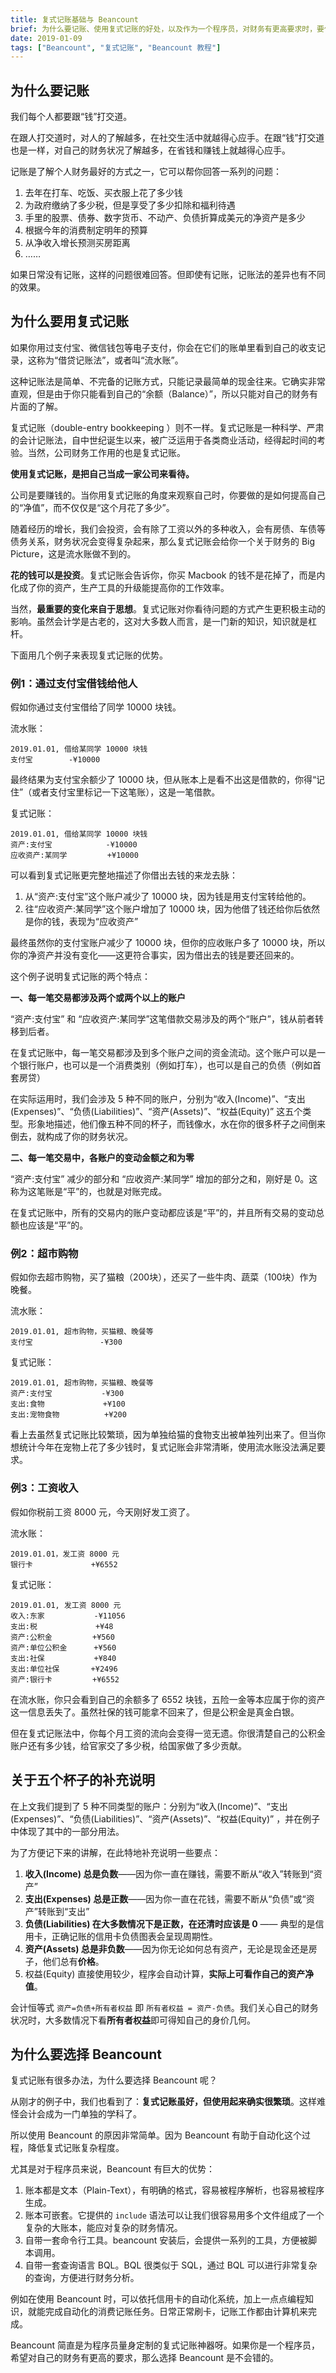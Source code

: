 ```yaml
---
title: 复式记账基础与 Beancount
brief: 为什么要记账、使用复式记账的好处，以及作为一个程序员，对财务有更高要求时，要使用 Beancount。
date: 2019-01-09
tags: ["Beancount", "复式记账", "Beancount 教程"]
---
```



## 为什么要记账

我们每个人都要跟“钱”打交道。

在跟人打交道时，对人的了解越多，在社交生活中就越得心应手。在跟“钱”打交道也是一样，对自己的财务状况了解越多，在省钱和赚钱上就越得心应手。

记账是了解个人财务最好的方式之一，它可以帮你回答一系列的问题：

1. 去年在打车、吃饭、买衣服上花了多少钱
2. 为政府缴纳了多少税，但是享受了多少扣除和福利待遇
3. 手里的股票、债券、数字货币、不动产、负债折算成美元的净资产是多少
4. 根据今年的消费制定明年的预算
5. 从净收入增长预测买房距离
6. ……

如果日常没有记账，这样的问题很难回答。但即使有记账，记账法的差异也有不同的效果。

## 为什么要用复式记账

如果你用过支付宝、微信钱包等电子支付，你会在它们的账单里看到自己的收支记录，这称为“借贷记账法”，或者叫“流水账”。

这种记账法是简单、不完备的记账方式，只能记录最简单的现金往来。它确实非常直观，但是由于你只能看到自己的“余额（Balance）”，所以只能对自己的财务有片面的了解。

复式记账（double-entry bookkeeping ）则不一样。复式记账是一种科学、严肃的会计记账法，自中世纪诞生以来，被广泛运用于各类商业活动，经得起时间的考验。当然，公司财务工作用的也是复式记账。

**使用复式记账，是把自己当成一家公司来看待。**

公司是要赚钱的。当你用复式记账的角度来观察自己时，你要做的是如何提高自己的“净值”，而不仅仅是“这个月花了多少”。

随着经历的增长，我们会投资，会有除了工资以外的多种收入，会有房债、车债等债务关系，财务状况会变得复杂起来，那么复式记账会给你一个关于财务的 Big Picture，这是流水账做不到的。

**花的钱可以是投资**。复式记账会告诉你，你买 Macbook 的钱不是花掉了，而是内化成了你的资产，生产工具的升级能提高你的工作效率。

当然，**最重要的变化来自于思想**。复式记账对你看待问题的方式产生更积极主动的影响。虽然会计学是古老的，这对大多数人而言，是一门新的知识，知识就是杠杆。

下面用几个例子来表现复式记账的优势。

### 例1：通过支付宝借钱给他人

假如你通过支付宝借给了同学 10000 块钱。

流水账：

```beancount
2019.01.01, 借给某同学 10000 块钱
支付宝        -¥10000
```

最终结果为支付宝余额少了 10000 块，但从账本上是看不出这是借款的，你得“记住”（或者支付宝里标记一下这笔账），这是一笔借款。

复式记账：

```beancount
2019.01.01, 借给某同学 10000 块钱
资产:支付宝            -¥10000
应收资产:某同学    	 +¥10000
```

可以看到复式记账更完整地描述了你借出去钱的来龙去脉：

1. 从“资产:支付宝”这个账户减少了 10000 块，因为钱是用支付宝转给他的。
2. 往“应收资产:某同学”这个账户增加了 10000 块，因为他借了钱还给你后依然是你的钱，表现为“应收资产”

最终虽然你的支付宝账户减少了 10000 块，但你的应收账户多了 10000 块，所以你的净资产并没有变化——这更符合事实，因为借出去的钱是要还回来的。

这个例子说明复式记账的两个特点：

**一、每一笔交易都涉及两个或两个以上的账户**

“资产:支付宝” 和 “应收资产:某同学”这笔借款交易涉及的两个“账户”，钱从前者转移到后者。

在复式记账中，每一笔交易都涉及到多个账户之间的资金流动。这个账户可以是一个银行账户，也可以是一个消费类别（例如打车），也可以是自己的负债（例如首套房贷）

在实际运用时，我们会涉及 5 种不同的账户，分别为“收入(Income)”、“支出(Expenses)”、“负债(Liabilities)”、“资产(Assets)”、“权益(Equity)” 这五个类型。形象地描述，他们像五种不同的杯子，而钱像水，水在你的很多杯子之间倒来倒去，就构成了你的财务状况。

**二、每一笔交易中，各账户的变动金额之和为零**

“资产:支付宝” 减少的部分和 “应收资产:某同学” 增加的部分之和，刚好是 0。这称为这笔账是“平”的，也就是对账完成。

在复式记账中，所有的交易内的账户变动都应该是“平”的，并且所有交易的变动总额也应该是“平”的。

### 例2：超市购物

假如你去超市购物，买了猫粮（200块），还买了一些牛肉、蔬菜（100块）作为晚餐。

流水账：

```
2019.01.01, 超市购物，买猫粮、晚餐等
支付宝        		  -¥300
```

复式记账：

```beancount
2019.01.01, 超市购物，买猫粮、晚餐等
资产:支付宝           -¥300
支出:食物    	      +¥100
支出:宠物食物          +¥200
```

看上去虽然复式记账比较繁琐，因为单独给猫的食物支出被单独列出来了。但当你想统计今年在宠物上花了多少钱时，复式记账会非常清晰，使用流水账没法满足要求。


### 例3：工资收入

假如你税前工资 8000 元，今天刚好发工资了。

流水账：

```
2019.01.01，发工资 8000 元
银行卡 		    +¥6552
```

复式记账：

```
2019.01.01, 发工资 8000 元
收入:东家 		    -¥11056
支出:税 		     +¥48
资产:公积金         +¥560
资产:单位公积金      +¥560
支出:社保           +¥840
支出:单位社保       +¥2496
资产:银行卡 		   +¥6552
```

在流水账，你只会看到自己的余额多了 6552 块钱，五险一金等本应属于你的资产这一信息丢失了。虽然社保的钱可能拿不回来了，但是公积金是真金白银。

但在复式记账法中，你每个月工资的流向会变得一览无遗。你很清楚自己的公积金账户还有多少钱，给官家交了多少税，给国家做了多少贡献。

## 关于五个杯子的补充说明

在上文我们提到了 5 种不同类型的账户：分别为“收入(Income)”、“支出(Expenses)”、“负债(Liabilities)”、“资产(Assets)”、“权益(Equity)” ，并在例子中体现了其中的一部分用法。

为了方便记下来的讲解，在此特地补充说明一些要点：

1. **收入(Income) 总是负数**——因为你一直在赚钱，需要不断从“收入”转账到“资产”
2. **支出(Expenses) 总是正数**——因为你一直在花钱，需要不断从“负债”或“资产”转账到“支出”
3. **负债(Liabilities) 在大多数情况下是正数，在还清时应该是 0** —— 典型的是信用卡，正确记账的信用卡负债图表会呈现周期性。
4. **资产(Assets) 总是非负数**——因为你无论如何总有资产，无论是现金还是房子，他们总有**价格**。
5. 权益(Equity) 直接使用较少，程序会自动计算，**实际上可看作自己的资产净值**。

会计恒等式 `资产=负债+所有者权益` 即 `所有者权益 = 资产-负债`。我们关心自己的财务状况时，大多数情况下看**所有者权益**即可得知自己的身价几何。

## 为什么要选择 Beancount

复式记账有很多办法，为什么要选择 Beancount 呢？

从刚才的例子中，我们也看到了：**复式记账虽好，但使用起来确实很繁琐**。这样难怪会计会成为一门单独的学科了。

所以使用 Beancount 的原因非常简单。因为 Beancount 有助于自动化这个过程，降低复式记账复杂程度。

尤其是对于程序员来说，Beancount 有巨大的优势：

1. 账本都是文本（Plain-Text），有明确的格式，容易被程序解析，也容易被程序生成。
2. 账本可嵌套。它提供的 `include` 语法可以让我们很容易用多个文件组成了一个复杂的大账本，能应对复杂的财务情况。 
3. 自带一套命令行工具。beancount 安装后，会提供一系列的工具，方便被脚本调用。
4. 自带一套查询语言 BQL。BQL 很类似于 SQL，通过 BQL 可以进行非常复杂的查询，方便进行财务分析。

例如在使用 Beancount 时，可以依托信用卡的自动化系统，加上一点点编程知识，就能完成自动化的消费记账任务。日常正常刷卡，记账工作都由计算机来完成。

Beancount 简直是为程序员量身定制的复式记账神器呀。如果你是一个程序员，希望对自己的财务有更高的要求，那么选择 Beancount 是不会错的。

